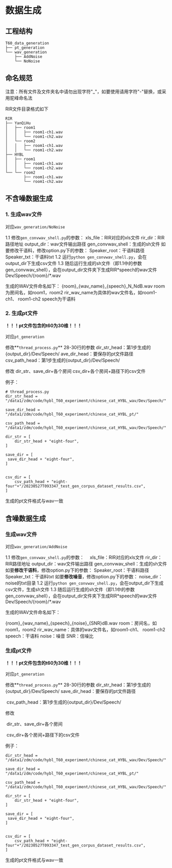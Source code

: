 # 数据生成

## 工程结构

```
T60_data_generation
├── pt_generation
└── wav_generation
    ├── AddNoise
    └── NoNoise
```

## 命名规范

注意：所有文件及文件夹名中请勿出现字符"_"，如要使用请用字符"-"替换，或采用驼峰命名法

RIR文件目录格式如下

```
RIR
├── YanQiHu
│   ├── room1
│   │   ├── room1-ch1.wav
│   │   └── room1-ch2.wav
│   └── room2
│   │   ├── room1-ch1.wav
│   │   └── room1-ch2.wav
├── HYBL
│   ├── room1
│   │   ├── room1-ch1.wav
│   │   └── room1-ch2.wav
└── └── room2
        ├── room1-ch1.wav
        └── room1-ch2.wav
```

## 不含噪数据生成

### 1. 生成wav文件

对应`wav_generation/NoNoise`

1.1 修改`gen_convwav_shell.py`的参数：
  xls_file：RIR对应的xls文件
  rir_dir：RIR路径地址
  output_dir：wav文件输出路径
  gen_convwav_shell：生成的sh文件
  如要修改干语料，修改option.py下的参数：
  Speaker_root：干语料路径
  Speaker_txt：干语料txt
1.2 运行`python gen_convwav_shell.py`，会在output_dir下生成csv文件
1.3 随后运行生成的sh文件（即1.1中的参数gen_convwav_shell），会在output_dir文件夹下生成RIR\*speech的wav文件Dev/Speech/{room}/*.wav

生成的WAV文件命名如下：
{room}\_{wav_name}\_{speech}_N_NdB.wav
  room为房间名，如room1，room2
  rir_wav_name为具体的wav文件名，如room1-ch1、 room1-ch2
  speech为干语料

### 2. 生成pt文件

**！！！pt文件包含的t60为30维！！！**

对应`pt_generation`

修改**`thread_process.py`** 28-30行的参数
  dir_str_head：第1步生成的{output_dir}/Dev/Speech/
  ave_dir_head：要保存的pt文件路径
  csv_path_head：第1步生成的{output_dir}/Dev/Speech/

修改
  dir_str、save_dir+各个房间
  csv_dir+各个房间+路径下的csv文件

例子：

```
# thread_process.py
dir_str_head = "/data1/zdm/code/hybl_T60_experiment/chinese_cat_HYBL_wav/Dev/Speech/"

save_dir_head = "/data1/zdm/code/hybl_T60_experiment/chinese_cat_HYBL_pt/"

csv_path_head = "/data1/zdm/code/hybl_T60_experiment/chinese_cat_HYBL_wav/Dev/Speech/" 

dir_str = [ 
	dir_str_head + "eight-four",
]

save_dir = [
 save_dir_head + "eight-four",
]


csv_dir = [
	csv_path_head + "eight-four"+"/20230527T093347_test_gen_corpus_dataset_results.csv",
]
```

生成的pt文件格式与wav一致

## 含噪数据生成

### 生成wav文件

对应`wav_generation/AddNoise`

1.1 修改`gen_convwav_shell.py`的参数：
&emsp;xls_file：RIR对应的xls文件
  rir_dir：RIR路径地址
  output_dir：wav文件输出路径
  gen_convwav_shell：生成的sh文件
  如要**修改干语料**，修改option.py下的参数：
  Speaker_root：干语料路径
  Speaker_txt：干语料txt
  如要**修改噪音**，修改option.py下的参数：
  noise_dir：noise的txt目录
1.2 运行`python gen_convwav_shell.py`，会在output_dir下生成csv文件，生成sh文件
1.3 随后运行生成的sh文件（即1.1中的参数gen_convwav_shell），会在output_dir文件夹下生成RIR\*speech的wav文件Dev/Speech/{room}/*.wav

生成的WAV文件命名如下：

{room}\_{wav_name}\_{speech}\_{noise}_{SNR}dB.wav
room：房间名，如room1，room2
rir_wav_name：具体的wav文件名，如room1-ch1、 room1-ch2
speech：干语料
noise：噪音
SNR：信噪比

### 生成pt文件

**！！！pt文件包含的t60为30维！！！**

对应`pt_generation`

修改**`thread_process.py`** 28-30行的参数
dir_str_head：第1步生成的{output_dir}/Dev/Speech/
save_dir_head：要保存的pt文件路径

​	csv_path_head：第1步生成的{output_dir}/Dev/Speech/

修改

​	dir_str、save_dir+各个房间

​	csv_dir+各个房间+路径下的csv文件

例子：

```
dir_str_head = "/data1/zdm/code/hybl_T60_experiment/chinese_cat_HYBL_wav/Dev/Speech/"

save_dir_head = "/data1/zdm/code/hybl_T60_experiment/chinese_cat_HYBL_pt/"

csv_path_head = "/data1/zdm/code/hybl_T60_experiment/chinese_cat_HYBL_wav/Dev/Speech/" 

dir_str = [ 
	dir_str_head + "eight-four",
]

save_dir = [
 save_dir_head + "eight-four",
]


csv_dir = [
	csv_path_head + "eight-four"+"/20230527T093347_test_gen_corpus_dataset_results.csv",
]
```

生成的pt文件格式与wav一致

